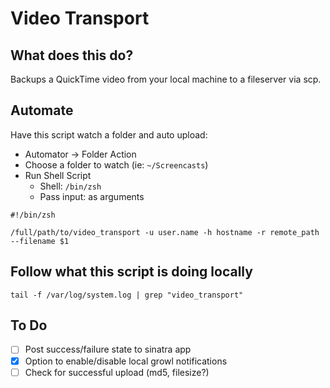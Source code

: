 # Video Transport


## What does this do?

Backups a QuickTime video from your local machine to a fileserver via scp.


## Automate

Have this script watch a folder and auto upload:

* Automator -> Folder Action
* Choose a folder to watch (ie: `~/Screencasts`)
* Run Shell Script
  - Shell: `/bin/zsh`
  - Pass input: as arguments

```
#!/bin/zsh

/full/path/to/video_transport -u user.name -h hostname -r remote_path --filename $1
```


## Follow what this script is doing locally

```
tail -f /var/log/system.log | grep "video_transport"
```


## To Do

* [ ] Post success/failure state to sinatra app
* [x] Option to enable/disable local growl notifications
* [ ] Check for successful upload (md5, filesize?)
